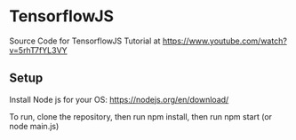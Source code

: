 # TensorflowJS

Source Code for TensorflowJS Tutorial at https://www.youtube.com/watch?v=5rhT7fYL3VY

## Setup

Install Node js for your OS: https://nodejs.org/en/download/

To run, clone the repository, then run npm install, then run npm start (or node main.js)
